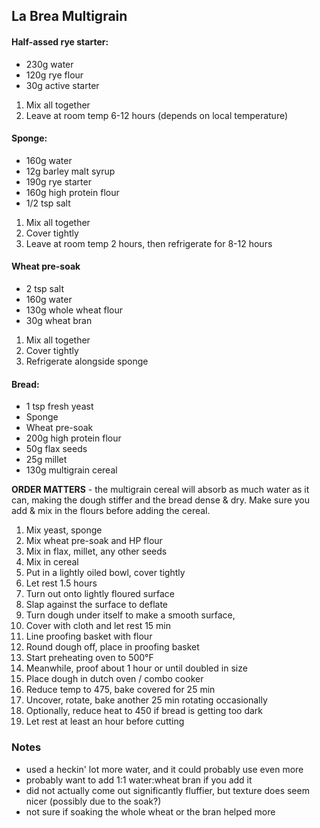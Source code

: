 ## La Brea Multigrain
#### Half-assed rye starter:
* 230g water
* 120g rye flour
* 30g active starter

1. Mix all together 
2. Leave at room temp 6-12 hours (depends on local temperature)

#### Sponge: 
* 160g water
* 12g barley malt syrup
* 190g rye starter
* 160g high protein flour
* 1/2 tsp salt

1. Mix all together
2. Cover tightly
2. Leave at room temp 2 hours, then refrigerate for 8-12 hours

#### Wheat pre-soak
* 2 tsp salt
* 160g water
* 130g whole wheat flour
* 30g wheat bran

1. Mix all together
2. Cover tightly
3. Refrigerate alongside sponge

#### Bread: 
* 1 tsp fresh yeast
* Sponge
* Wheat pre-soak
* 200g high protein flour
* 50g  flax seeds
* 25g millet
* 130g multigrain cereal

**ORDER MATTERS** - the multigrain cereal will absorb as much water as it can, making the dough stiffer and the bread dense & dry. Make sure you add & mix in the flours before adding the cereal. 

1. Mix yeast, sponge
2. Mix wheat pre-soak and HP flour
3. Mix in flax, millet, any other seeds
4. Mix in cereal
5. Put in a lightly oiled bowl, cover tightly
6. Let rest 1.5 hours
7. Turn out onto lightly floured surface
8. Slap against the surface to deflate
9. Turn dough under itself to make a smooth surface, 
10. Cover with cloth and let rest 15 min
11. Line proofing basket with flour 
12. Round dough off, place in proofing basket
13. Start preheating oven to 500&deg;F
14. Meanwhile, proof about 1 hour or until doubled in size
15. Place dough in dutch oven / combo cooker
16. Reduce temp to 475, bake covered for 25 min
17. Uncover, rotate, bake another 25 min rotating occasionally
18. Optionally, reduce heat to 450 if bread is getting too dark
19. Let rest at least an hour before cutting


### Notes

- used a heckin' lot more water, and it could probably use even more
- probably want to add 1:1 water:wheat bran if you add it
- did not actually come out significantly fluffier, but texture does seem nicer (possibly due to the soak?)
- not sure if soaking the whole wheat or the bran helped more
